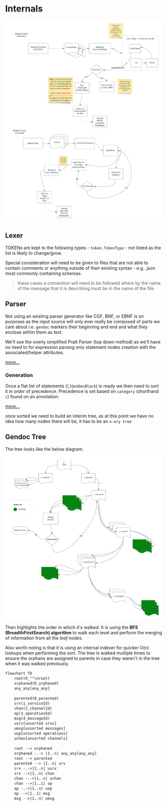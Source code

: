 # Internals

![Diagram of the internal flow](./EventCatalog-Internal-Flow.png)

## Lexer

TOKENs are kept to the following types - `token.TokenType`  - not listed as the list is likely to change/grow.

Special consideration will need to be given to files that are not able to contain comments or anything outside of their existing syntax - e.g. .json most commonly containing schemas. 

> these cases a convention will need to be followed where by the name of the message that it is describing must be in the name of the file.

## Parser

Not using an existing parser generator like CGF, BNF, or EBNF is on purposes as the input source will only ever really be composed of parts we care about i.e. `gendoc` markers their beginning and end and what they enclose within them as text.

We'll use the overly simplified Pratt Parser (top down method) as we'll have no need to for expression parsing only statement nodes creation with the associated/helper attributes.

[more...]()

### Generation

Once a flat list of statements (`[]GenDocBlock`) is ready we then need to sort it in order of precedence. Precedence is set based on `category` (shorthand `c`) found on an annotation.

[more...]()

once sorted we need to build an interim tree, as at this point we have no idea how many nodes there will be, it has to be an `n-ary tree`

## Gendoc Tree

The tree looks like the below diagram. 

![](./EventCatalog-ServiceContextTree.png)

Then highlights the order in which it's walked. It is using the __BFS (BreadthFirstSearch) algorithm__ to walk each level and perform the merging of information from all the *leaf*  nodes.

Also worth noting is that it is using an internal indexer for quicker O(n) lookups when performing the sort. The tree is walked multiple times to ensure the orphans are assigned to parents in case they weren't in the tree when it was walked previously.

```mermaid
flowchart TD
    root(0_""\nroot)
    orphaned(0_orphaned)
    any_any[any_any]

    parented(0_parented)
    srv(1_serviceId)
    chan(2_channelId)
    op(3_operationId)
    msg(4_messageId)
    usrv[unsorted srvs]
    umsg[unsorted messages]
    uop[unsorted operations]
    uchan[unsorted channels]
    
    root --> orphaned
    orphaned -.-> |1..n| any_any[any_any]
    root --> parented
    parented --> |1..n| srv 
    srv -.->|1..n| usrv
    srv -->|1..n| chan
    chan -.->|1..n| uchan
    chan -->|1..1| op
    op -.->|1..n| uop
    op -->|1..1| msg
    msg -->|1..n| umsg 
```
